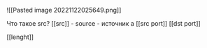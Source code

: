 ![[Pasted image 20221122025649.png]]



Что такое src? [[src]] - source - источник 
а [[src port]] 
[[dst port]] 

[[lenght]]


